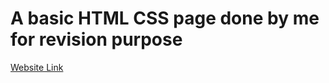 # A basic HTML CSS page done by me for revision purpose

[Website Link](https://vishal8888a8.github.io/Fate-Zero-webpage/)